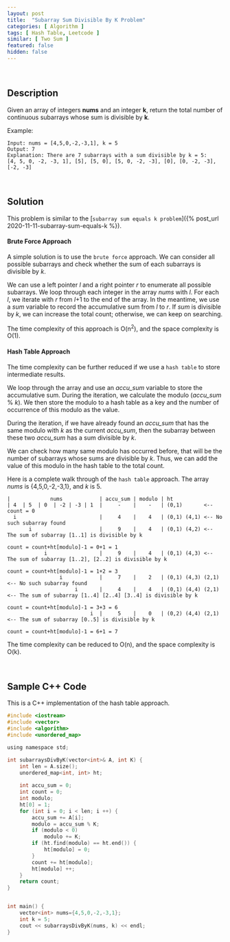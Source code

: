 ```yaml
---
layout: post
title:  "Subarray Sum Divisible By K Problem"
categories: [ Algorithm ]
tags: [ Hash Table, Leetcode ]
similar: [ Two Sum ]
featured: false
hidden: false
---
```


<br />

## Description

Given an array of integers **nums** and an integer **k**, return the total number of continuous subarrays whose sum is divisible by **k**.


Example: 
```
Input: nums = [4,5,0,-2,-3,1], k = 5
Output: 7
Explanation: There are 7 subarrays with a sum divisible by k = 5:
[4, 5, 0, -2, -3, 1], [5], [5, 0], [5, 0, -2, -3], [0], [0, -2, -3], [-2, -3]
```

<br />

## Solution

This problem is similar to the [`subarray sum equals k problem`]({% post_url 2020-11-11-subarray-sum-equals-k %}).

#### Brute Force Approach

A simple solution is to use the `brute force` approach. We can consider all possible subarrays and check whether the sum of each subarrays is divisible by *k*.

We can use a left pointer *l* and a right pointer *r* to enumerate all possible subarrays. We loop through each integer in the array *nums* with *l*. For each *l*, we iterate with *r* from *l*+1 to the end of the array. In the meantime, we use a *sum* variable to record the accumulative sum from *l* to *r*. If *sum* is divisible by *k*, we can increase the total count; otherwise, we can keep on searching.

The time complexity of this approach is O(n<sup>2</sup>), 
and the space complexity is O(1).


#### Hash Table Approach

The time complexity can be further reduced if we use a `hash table` to store intermediate results.

We loop through the array and use an *accu_sum* variable to store the accumulative sum. During the iteration, we calculate the modulo (*accu_sum* % *k*). We then store the modulo to a hash table as a key and the number of occurrence of this modulo as the value. 

During the iteration, if we have already found an *accu_sum* that has the same modulo with *k* as the current *accu_sum*, then the subarray between these two *accu_sum* has a sum divisible by *k*. 

We can check how many same modulo has occurred before, that will be the number of subarrays whose sums are divisible by *k*. Thus, we can add the value of this modulo in the hash table to the total count.

Here is a complete walk through of the `hash table` approach. The array *nums* is {4,5,0,-2,-3,1}, and *k* is 5.

```
|             nums            | accu_sum | modulo | ht
| 4  | 5  | 0  | -2 | -3 | 1  |     -    |    -   | (0,1)       <-- count = 0
  i                           |     4    |    4   | (0,1) (4,1) <-- No such subarray found
       i                      |     9    |    4   | (0,1) (4,2) <-- The sum of subarray [1..1] is divisible by k
                                                                    count = count+ht[modulo]-1 = 0+1 = 1
            i                 |     9    |    4   | (0,1) (4,3) <-- The sum of subarray [1..2], [2..2] is divisible by k
                                                                    count = count+ht[modulo]-1 = 1+2 = 3
                 i            |     7    |    2   | (0,1) (4,3) (2,1) <-- No such subarray found
                      i       |     4    |    4   | (0,1) (4,4) (2,1) <-- The sum of subarray [1..4] [2..4] [3..4] is divisible by k 
                                                                          count = count+ht[modulo]-1 = 3+3 = 6
                           i  |     5    |    0   | (0,2) (4,4) (2,1) <-- The sum of subarray [0..5] is divisible by k
                                                                          count = count+ht[modulo]-1 = 6+1 = 7 
```

The time complexity can be reduced to O(n), and the space complexity is O(k).

<br />

## Sample C++ Code
This is a C++ implementation of the hash table approach.
```c
#include <iostream>
#include <vector>
#include <algorithm>
#include <unordered_map>

using namespace std;

int subarraysDivByK(vector<int>& A, int K) {
    int len = A.size();
    unordered_map<int, int> ht;
    
    int accu_sum = 0;
    int count = 0;
    int modulo;
    ht[0] = 1;
    for (int i = 0; i < len; i ++) {
        accu_sum += A[i];
        modulo = accu_sum % K;
        if (modulo < 0)
            modulo += K;
        if (ht.find(modulo) == ht.end()) {
            ht[modulo] = 0;
        }
        count += ht[modulo];
        ht[modulo] ++;
    }
    return count;
}


int main() {
    vector<int> nums={4,5,0,-2,-3,1};
    int k = 5;
    cout << subarraysDivByK(nums, k) << endl;
}
```
